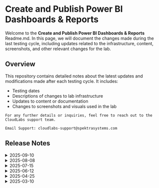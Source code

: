 # Create and Publish Power BI Dashboards & Reports

Welcome to the  **Create and Publish Power BI Dashboards & Reports** Readme.md. In this page, we will document the changes made during the last testing cycle, including updates related to the infrastructure, content, screenshots, and other relevant changes for the lab.

## Overview

This repository contains detailed notes about the latest updates and modifications made after each testing cycle. It includes:

- Testing dates
- Descriptions of changes to lab infrastructure
- Updates to content or documentation
- Changes to screenshots and visuals used in the lab

`For any further details or inquiries, feel free to reach out to the CloudLabs support team.`

`Email Support: cloudlabs-support@spektrasystems.com`

## Release Notes

<details>
  <summary>2025-09-10</summary>

## Release Date: 2025-09-10

### Summary of Changes

- The lab has been successfully tested, and the lab content along with validations have been reviewed and updated.

### Testing Notes

- **Testing Date**: 2025-09-10

### Testing Scope 

- Performed end to end lab testing and all validations were successful, updated lab guide for better clarity.

</details>

 <details>
  <summary>2025-08-08</summary>

## Release Date: 2025-08-08

### Summary of Changes

Minor updates including an upgrade of the OS disk SKU from Standard_LRS to Premium_LRS, clearer and updated UI screenshots, and refined instructions for improved clarity and accuracy.  

### Infrastructure Changes

- Changed OS disk SKU from Standard_LRS to Premium_LRS.

### Content Changes

 N/A 

### Screenshot Updates

- **Minor updates**: 

    - **Updated UI Screenshots**: Updated screenshots which were unclear with new, and replaced old UI with new UI screenshots.
    - **Instruction Refinements**: Fixed rendering issues and added clear instructions. 

### Testing Notes

- **Testing Date**: 2025-08-01

### Testing Scope 

Conducted end-to-end architecture validation, RBAC/policy checks, cost estimation updates, prerequisite and license verification.

---
</details>

<details>
<summary>2025-07-15</summary>

### Summary of Changes

- Conducted end-to-end testing of the lab workflow, validated UI updates, checked application dependencies and framework expirations, and enhanced instructions and screenshots for improved clarity and visibility.

### Infrastructure Changes

NA

### Content Changes

NA

### Screenshot Updates

NA

### Testing Notes

- **Testing Date**: 2025-07-15
- **Issues Found**: The most recent testing phase was completed without any issues or complications. All systems performed as expected, and there were no errors or failures encountered during the process.
- **Resolved Issues**: NA

### Testing scope

- Validated the complete lab workflow, verified UI updates, and reviewed instructional clarity and screenshot accuracy.

</details>

<details>
<summary>2025-06-12</summary>

## Infrastructure Changes

NA

## Content Changes

- **Change**: Updated the Getting started page as there were UI updates and added enhanced pictures. 

## Screenshot Updates

Updated the Getting started page nd create and publish page as there were UI and screenshots updates.

## Testing Notes

- **Testing Date**: 2025-06-12
- **Issues Found**: The most recent testing phase was completed without any issues or complications. All systems performed as expected, and there were no errors or failures encountered during the process.
- **Resolved Issues**: NA

</details>

<details>
<summary>2025-04-25</summary>

## Infrastructure Changes

NA

## Content Changes

- **Change**: * **Change**: Updated the Getting Started page to reflect recent UI changes along with minor content refinements.

- **Testing Date**: 2025-04-25
## Screenshot Updates

Updated the Getting started page as there were UI updates.

## Testing Notes

- **Testing Date**: 2025-04-25
- **Issues Found**: The most recent testing phase was completed without any issues or complications. All systems performed as expected, and there were no errors or failures encountered during the process.
- **Resolved Issues**: NA
</details>

<details>
<summary>2025-03-10</summary>

## Infrastructure Changes

NA

## Content Changes

- **Change**:
    1. Updated lab guide with multiple screenshots as there were UI changes in Power BI reports.
    2. Added few **Notes** for better understanding of the users

## Screenshot Updates

Updated screenshot with new UI changes.

## Testing Notes

- **Testing Date**: 2025-03-10
- **Issues Found**: The most recent testing phase was completed without any issues or complications. All systems performed as expected, and there were no errors or failures encountered during the process.
- **Resolved Issues**: NA
</details>
